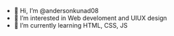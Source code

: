 - 👋 Hi, I’m @andersonkunad08
- 👀 I’m interested in Web develoment and UIUX design
- 🌱 I’m currently learning HTML, CSS, JS

<!---
andersonkunad08/andersonkunad08 is a ✨ special ✨ repository because its `README.md` (this file) appears on your GitHub profile.
You can click the Preview link to take a look at your changes.
--->
